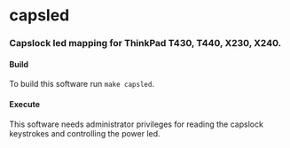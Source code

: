 # capsled
### Capslock led mapping for ThinkPad T430, T440, X230, X240.


#### Build

To build this software run `make capsled`.

#### Execute

This software needs administrator privileges for reading the capslock keystrokes and controlling the power led. 
